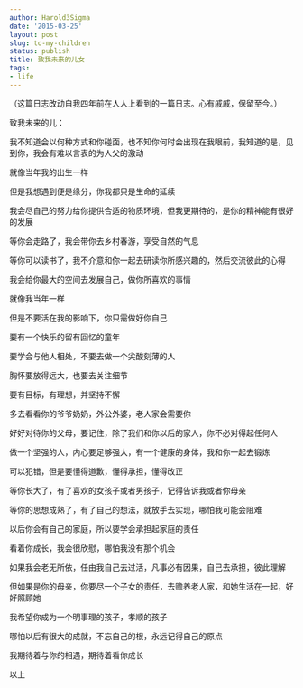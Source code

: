 ```yaml
---
author: Harold3Sigma
date: '2015-03-25'
layout: post
slug: to-my-children
status: publish
title: 致我未来的儿女
tags:
- life
---
```


（这篇日志改动自我四年前在人人上看到的一篇日志。心有戚戚，保留至今。）

致我未来的儿：

我不知道会以何种方式和你碰面，也不知你何时会出现在我眼前，我知道的是，见到你，我会有难以言表的为人父的激动

就像当年我的出生一样

但是我想遇到便是缘分，你我都只是生命的延续

我会尽自己的努力给你提供合适的物质环境，但我更期待的，是你的精神能有很好的发展

等你会走路了，我会带你去乡村春游，享受自然的气息

等你可以读书了，我不介意和你一起去研读你所感兴趣的，然后交流彼此的心得

我会给你最大的空间去发展自己，做你所喜欢的事情

就像我当年一样

但是不要活在我的影响下，你只需做好你自己

要有一个快乐的留有回忆的童年

要学会与他人相处，不要去做一个尖酸刻薄的人

胸怀要放得远大，也要去关注细节

要有目标，有理想，并坚持不懈

多去看看你的爷爷奶奶，外公外婆，老人家会需要你

好好对待你的父母，要记住，除了我们和你以后的家人，你不必对得起任何人

做一个坚强的人，内心要足够强大，有一个健康的身体，我和你一起去锻炼

可以犯错，但是要懂得道歉，懂得承担，懂得改正

等你长大了，有了喜欢的女孩子或者男孩子，记得告诉我或者你母亲

等你的思想成熟了，有了自己的想法，就放手去实现，哪怕我可能会阻难

以后你会有自己的家庭，所以要学会承担起家庭的责任

看着你成长，我会很欣慰，哪怕我没有那个机会

如果我会老无所依，任由我自己去过活，凡事必有因果，自己去承担，彼此理解

但如果是你的母亲，你要尽一个子女的责任，去赡养老人家，和她生活在一起，好好照顾她

我希望你成为一个明事理的孩子，孝顺的孩子

哪怕以后有很大的成就，不忘自己的根，永远记得自己的原点

我期待着与你的相遇，期待着看你成长

以上


